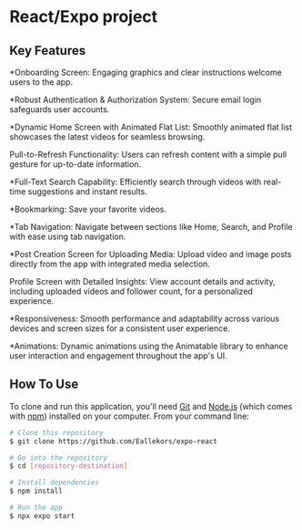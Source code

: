 


# React/Expo project


## Key Features

*Onboarding Screen: Engaging graphics and clear instructions welcome users to the app.

*Robust Authentication & Authorization System: Secure email login safeguards user accounts.

*Dynamic Home Screen with Animated Flat List: Smoothly animated flat list showcases the latest videos for seamless browsing.

Pull-to-Refresh Functionality: Users can refresh content with a simple pull gesture for up-to-date information.

*Full-Text Search Capability: Efficiently search through videos with real-time suggestions and instant results.

*Bookmarking: Save your favorite videos.

*Tab Navigation: Navigate between sections like Home, Search, and Profile with ease using tab navigation.

*Post Creation Screen for Uploading Media: Upload video and image posts directly from the app with integrated media selection.

Profile Screen with Detailed Insights: View account details and activity, including uploaded videos and follower count, for a personalized experience.

*Responsiveness: Smooth performance and adaptability across various devices and screen sizes for a consistent user experience.

*Animations: Dynamic animations using the Animatable library to enhance user interaction and engagement throughout the app's UI.

## How To Use

To clone and run this application, you'll need [Git](https://git-scm.com) and [Node.js](https://nodejs.org/en/download/) (which comes with [npm](http://npmjs.com)) installed on your computer. From your command line:

```bash
# Clone this repository
$ git clone https://github.com/Eallekors/expo-react

# Go into the repository
$ cd [repository-destination]

# Install dependencies
$ npm install

# Run the app
$ npx expo start
```




